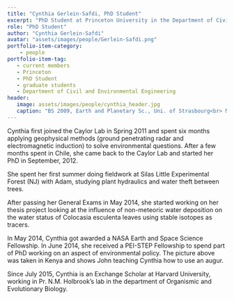 ```yaml
---
title: "Cynthia Gerlein-Safdi, PhD Student"
excerpt: "PhD Student at Princeton University in the Department of Civil and Environmental Engineering"
role: "PhD Student"
author: "Cynthia Gerlein-Safdi"
avatar: "assets/images/people/Gerlein-Safdi.png"
portfolio-item-category:
    - people
portfolio-item-tag:
   - current members
   - Princeton
   - PhD Student
   - graduate students
   - Department of Civil and Environmental Engineering
header:
   image: assets/images/people/cynthia_header.jpg
   caption: "BS 2009, Earth and Planetary Sc., Uni. of Strasbourg<br> MS 2011, Environmental Eng., Uni. of Strasbourg, France <br> MEng 2012, Geophysics applied to Civil Eng. and Environmental Studies, Engineering School of Geophysics of Strasbourg (EOST), France"
---
```


Cynthia first joined the Caylor Lab in Spring 2011 and spent six months applying geophysical methods (ground penetrating radar and electromagnetic induction) to solve environmental questions. After a few months spent in Chile, she came back to the Caylor Lab and started her PhD in September, 2012.

She spent her first summer doing fieldwork at Silas Little Experimental Forest (NJ) with Adam, studying plant hydraulics and water theft between trees.

After passing her General Exams in May 2014, she started working on her thesis project looking at the influence of non-meteoric water deposition on the water status of Colocasia esculenta leaves using stable isotopes as tracers.


In May 2014, Cynthia got awarded a NASA Earth and Space Science Fellowship. In June 2014, she received a PEI-STEP Fellowship to spend part of PhD working on an aspect of environmental policy. The picture above was taken in Kenya and shows John teaching Cynthia how to use an augur.

Since July 2015, Cynthia is an Exchange Scholar at Harvard University, working in Pr. N.M. Holbrook’s lab in the department of Organismic and Evolutionary Biology.



